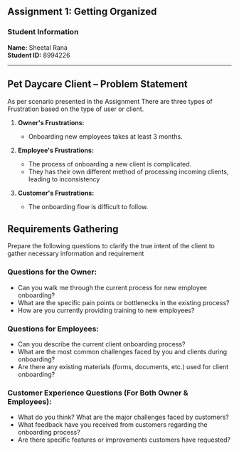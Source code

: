 ## Assignment 1: Getting Organized

### Student Information
**Name:** Sheetal Rana  
**Student ID:** 8994226  

---

## Pet Daycare Client – Problem Statement
As per scenario presented in the Assignment There are three types of Frustration based on the type of user or client.

1. **Owner's Frustrations:**
   - Onboarding new employees takes at least 3 months.

2. **Employee's Frustrations:**
   - The process of onboarding a new client is complicated.
   - They has their own different method of processing incoming clients, leading to inconsistency

3. **Customer's Frustrations:**
   - The onboarding flow is difficult to follow.


## Requirements Gathering  

Prepare the following questions to clarify the true intent of the client to gather necessary information and requirement  

### Questions for the Owner:
- Can you walk me through the current process for new employee onboarding?
- What are the specific pain points or bottlenecks in the existing process?
- How are you currently providing training to new employees?

### Questions for Employees:
- Can you describe the current client onboarding process?
- What are the most common challenges faced by you and clients during onboarding?
- Are there any existing materials (forms, documents, etc.) used for client onboarding?

### Customer Experience Questions (For Both Owner & Employees):
- What do you think? What are the major challenges faced by customers?
- What feedback have you received from customers regarding the onboarding process?
- Are there specific features or improvements customers have requested?


